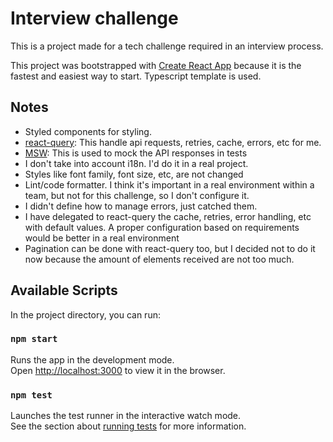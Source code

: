 # Interview challenge

This is a project made for a tech challenge required in an interview process.

This project was bootstrapped with [Create React App](https://github.com/facebook/create-react-app) because it is the fastest and easiest way to start.
Typescript template is used.

## Notes

- Styled components for styling.
- [react-query](https://react-query.tanstack.com/): This handle api requests, retries, cache, errors, etc for me.
- [MSW](https://mswjs.io/): This is used to mock the API responses in tests
- I don't take into account i18n. I'd do it in a real project.
- Styles like font family, font size, etc, are not changed
- Lint/code formatter. I think it's important in a real environment within a team, but not for this challenge, so I don't configure it. 
- I didn't define how to manage errors, just catched them.
- I have delegated to react-query the cache, retries, error handling, etc with default values. A proper configuration based on requirements would be better in a real environment
- Pagination can be done with react-query too, but I decided not to do it now because the amount of elements received are not too much.

## Available Scripts

In the project directory, you can run:

### `npm start`

Runs the app in the development mode.\
Open [http://localhost:3000](http://localhost:3000) to view it in the browser.

### `npm test`

Launches the test runner in the interactive watch mode.\
See the section about [running tests](https://facebook.github.io/create-react-app/docs/running-tests) for more information.